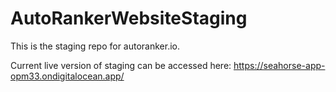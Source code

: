 # AutoRankerWebsiteStaging

This is the staging repo for autoranker.io. 

Current live version of staging can be accessed here: https://seahorse-app-opm33.ondigitalocean.app/

